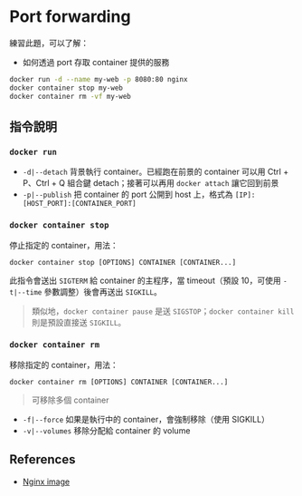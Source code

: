# Port forwarding

練習此題，可以了解：

* 如何透過 port 存取 container 提供的服務

```bash
docker run -d --name my-web -p 8080:80 nginx
docker container stop my-web
docker container rm -vf my-web
```

## 指令說明

### `docker run`

* `-d|--detach` 背景執行 container。已經跑在前景的 container 可以用 Ctrl + P、Ctrl + Q 組合鍵 detach；接著可以再用 `docker attach` 讓它回到前景
* `-p|--publish` 把 container 的 port 公開到 host 上，格式為 `[IP]:[HOST_PORT]:[CONTAINER_PORT]`

### `docker container stop`

停止指定的 container，用法：

```
docker container stop [OPTIONS] CONTAINER [CONTAINER...]
```

此指令會送出 `SIGTERM` 給 container 的主程序，當 timeout（預設 10，可使用 `-t|--time` 參數調整）後會再送出 `SIGKILL`。

> 類似地，`docker container pause` 是送 `SIGSTOP`；`docker container kill` 則是預設直接送 `SIGKILL`。

### `docker container rm`

移除指定的 container，用法：

```
docker container rm [OPTIONS] CONTAINER [CONTAINER...]
```

> 可移除多個 container

* `-f|--force` 如果是執行中的 container，會強制移除（使用 SIGKILL）
* `-v|--volumes` 移除分配給 container 的 volume

## References

* [Nginx image](https://hub.docker.com/_/nginx)
